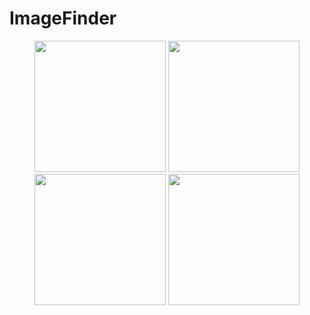 # ImageFinder

<p align="center">
  <img src="https://raw.github.com/DanielGrosman/ImageFinder/master/Screenshots/Welcome.jpg" width="210"/>
  <img src="https://raw.github.com/DanielGrosman/ImageFinder/master/Screenshots/Search.jpg" width="210"/>
  <img src="https://raw.github.com/DanielGrosman/ImageFinder/master/Screenshots/DisplayImages.jpg" width="210"/>
  <img src="https://raw.github.com/DanielGrosman/ImageFinder/master/Screenshots/Maps.jpg" width="210"/>
</p>

